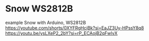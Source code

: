 # Snow WS2812B
example Snow with Arduino, WS2812B https://youtube.com/shorts/0XYFRgHcjBk?si=EaJZ3Uy-HPssY8q8 
https://youtu.be/ysLXeP2_2bY?si=rP_ECAojB2qFwlvX 
